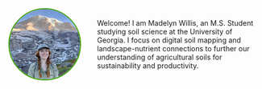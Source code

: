 
<div style="display: flex; align-items: center; gap: 2rem;">
  <img src="images/profile.jpeg" alt="Madelyn Willis" style="width:140px; height:140px; object-fit:cover; border-radius:50%; border:2px solid #37a000;">
  <div>
    <p>
      Welcome! I am Madelyn Willis, an M.S. Student studying soil science at the University of Georgia. I focus on digital soil mapping and landscape-nutrient connections to further our understanding of agricultural soils for sustainability and productivity.
    </p>
  </div>
</div>
